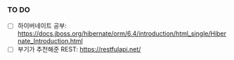 ### TO DO
- [ ] 하이버네이트 공부: https://docs.jboss.org/hibernate/orm/6.4/introduction/html_single/Hibernate_Introduction.html
- [ ] 부기가 추천해준 REST: https://restfulapi.net/